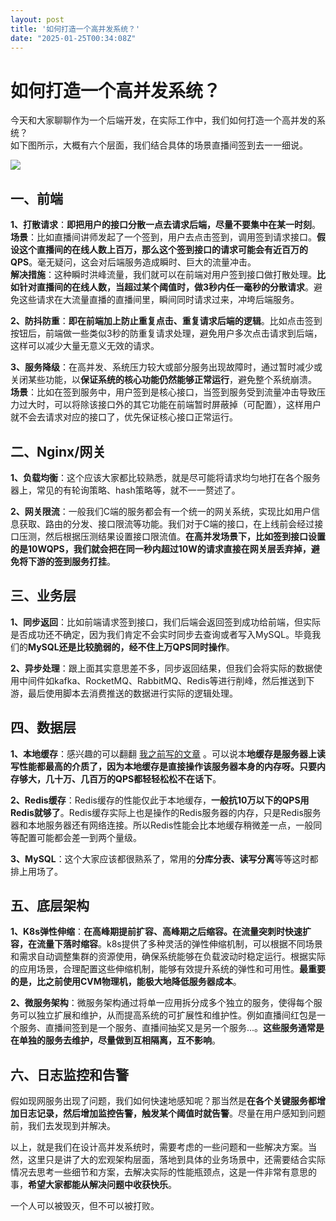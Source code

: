 ```yaml
---
layout: post
title: '如何打造一个高并发系统？'
date: "2025-01-25T00:34:08Z"
---
```

如何打造一个高并发系统？
============

今天和大家聊聊作为一个后端开发，在实际工作中，我们如何打造一个高并发的系统？  
如下图所示，大概有六个层面，我们结合具体的场景直播间签到去一一细说。

![](https://img2024.cnblogs.com/blog/2133945/202501/2133945-20250123174818900-200967753.png)

一、前端
----

**1、打散请求**：**即把用户的接口分散一点去请求后端，尽量不要集中在某一时刻**。  
**场景**：比如直播间讲师发起了一个签到，用户去点击签到，调用签到请求接口。**假设这个直播间的在线人数上百万，那么这个签到接口的请求可能会有近百万的QPS**。毫无疑问，这会对后端服务造成瞬时、巨大的流量冲击。  
**解决措施**：这种瞬时洪峰流量，我们就可以在前端对用户签到接口做打散处理。**比如针对直播间的在线人数，当超过某个阈值时，做3秒内任一毫秒的分散请求**。避免这些请求在大流量直播的直播间里，瞬间同时请求过来，冲垮后端服务。

**2、防抖防重**：**即在前端加上防止重复点击、重复请求后端的逻辑**。比如点击签到按钮后，前端做一些类似3秒的防重复请求处理，避免用户多次点击请求到后端，这样可以减少大量无意义无效的请求。

**3、服务降级**：在高并发、系统压力较大或部分服务出现故障时，通过暂时减少或关闭某些功能，以**保证系统的核心功能仍然能够正常运行**，避免整个系统崩溃。  
**场景**：比如在签到服务中，用户签到是核心接口，当签到服务受到流量冲击导致压力过大时，可以将除该接口外的其它功能在前端暂时屏蔽掉（可配置），这样用户就不会去请求对应的接口了，优先保证核心接口正常运行。

二、Nginx/网关
----------

**1、负载均衡**：这个应该大家都比较熟悉，就是尽可能将请求均匀地打在各个服务器上，常见的有轮询策略、hash策略等，就不一一赘述了。

**2、网关限流**：一般我们C端的服务都会有一个统一的网关系统，实现比如用户信息获取、路由的分发、接口限流等功能。我们对于C端的接口，在上线前会经过接口压测，然后根据压测结果设置接口限流值。**在高并发场景下，比如签到接口设置的是10WQPS，我们就会把在同一秒内超过10W的请求直接在网关层丢弃掉，避免将下游的签到服务打挂**。

三、业务层
-----

**1、同步返回**：比如前端请求签到接口，我们后端会返回签到成功给前端，但实际是否成功还不确定，因为我们肯定不会实时同步去查询或者写入MySQL。毕竟我们的**MySQL还是比较脆弱的，经不住上万QPS同时操作**。

**2、异步处理**：跟上面其实意思差不多，同步返回结果，但我们会将实际的数据使用中间件如kafka、RocketMQ、RabbitMQ、Redis等进行削峰，然后推送到下游，最后使用脚本去消费推送的数据进行实际的逻辑处理。

四、数据层
-----

**1、本地缓存**：感兴趣的可以翻翻 [我之前写的文章](https://blog.csdn.net/wenai1292/article/details/143195781) 。可以说本**地缓存是服务器上读写性能都最高的介质了，因为本地缓存是直接操作该服务器本身的内存呀。只要内存够大，几十万、几百万的QPS都轻轻松松不在话下**。

**2、Redis缓存**：Redis缓存的性能仅此于本地缓存，**一般抗10万以下的QPS用Redis就够了**。Redis缓存实际上也是操作的Redis服务器的内存，只是Redis服务器和本地服务器还有网络连接。所以Redis性能会比本地缓存稍微差一点，一般同等配置可能都会差一到两个量级。

**3、MySQL**：这个大家应该都很熟系了，常用的**分库分表、读写分离**等等这时都排上用场了。

五、底层架构
------

**1、K8s弹性伸缩**：**在高峰期提前扩容、高峰期之后缩容。在流量突刺时快速扩容，在流量下落时缩容**。k8s提供了多种灵活的弹性伸缩机制，可以根据不同场景和需求自动调整集群的资源使用，确保系统能够在负载波动时稳定运行。根据实际的应用场景，合理配置这些伸缩机制，能够有效提升系统的弹性和可用性。**最重要的是，比之前使用CVM物理机，能极大地降低服务器成本**。

**2、微服务架构**：微服务架构通过将单一应用拆分成多个独立的服务，使得每个服务可以独立扩展和维护，从而提高系统的可扩展性和维护性。例如直播间红包是一个服务、直播间签到是一个服务、直播间抽奖又是另一个服务...。**这些服务通常是在单独的服务去维护，尽量做到互相隔离，互不影响**。

六、日志监控和告警
---------

假如现网服务出现了问题，我们如何快速地感知呢？那当然是**在各个关键服务都增加日志记录，然后增加监控告警，触发某个阈值时就告警**。尽量在用户感知到问题前，我们去发现到并解决。

以上，就是我们在设计高并发系统时，需要考虑的一些问题和一些解决方案。当然，这里只是讲了大的宏观架构层面，落地到具体的业务场景中，还需要结合实际情况去思考一些细节和方案，去解决实际的性能瓶颈点，这是一件非常有意思的事，**希望大家都能从解决问题中收获快乐**。

一个人可以被毁灭，但不可以被打败。